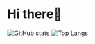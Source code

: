 # Hi there👋
![GitHub stats](https://github-readme-stats.vercel.app/api?username=toviaferna&show_icons=true&theme=dark&hide=issues) 
![Top Langs](https://github-readme-stats.vercel.app/api/top-langs/?username=toviaferna&layout=compact&theme=dark&langs_count=4)

